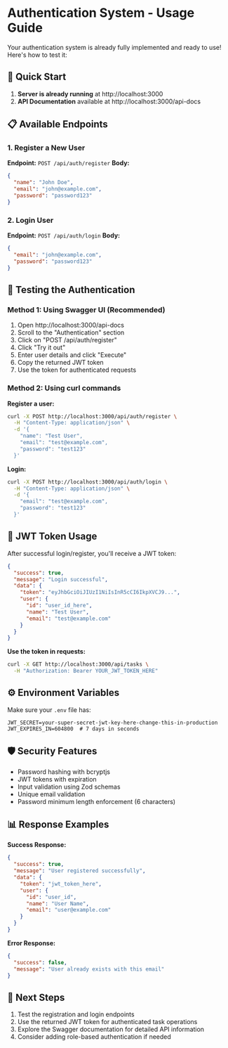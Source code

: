 # Authentication System - Usage Guide

Your authentication system is already fully implemented and ready to use! Here's how to test it:

## 🚀 Quick Start

1. **Server is already running** at http://localhost:3000
2. **API Documentation** available at http://localhost:3000/api-docs

## 📋 Available Endpoints

### 1. Register a New User
**Endpoint:** `POST /api/auth/register`
**Body:**
```json
{
  "name": "John Doe",
  "email": "john@example.com",
  "password": "password123"
}
```

### 2. Login User
**Endpoint:** `POST /api/auth/login`
**Body:**
```json
{
  "email": "john@example.com",
  "password": "password123"
}
```

## 🧪 Testing the Authentication

### Method 1: Using Swagger UI (Recommended)
1. Open http://localhost:3000/api-docs
2. Scroll to the "Authentication" section
3. Click on "POST /api/auth/register"
4. Click "Try it out"
5. Enter user details and click "Execute"
6. Copy the returned JWT token
7. Use the token for authenticated requests

### Method 2: Using curl commands

**Register a user:**
```bash
curl -X POST http://localhost:3000/api/auth/register \
  -H "Content-Type: application/json" \
  -d '{
    "name": "Test User",
    "email": "test@example.com",
    "password": "test123"
  }'
```

**Login:**
```bash
curl -X POST http://localhost:3000/api/auth/login \
  -H "Content-Type: application/json" \
  -d '{
    "email": "test@example.com",
    "password": "test123"
  }'
```

## 🔐 JWT Token Usage

After successful login/register, you'll receive a JWT token:
```json
{
  "success": true,
  "message": "Login successful",
  "data": {
    "token": "eyJhbGciOiJIUzI1NiIsInR5cCI6IkpXVCJ9...",
    "user": {
      "id": "user_id_here",
      "name": "Test User",
      "email": "test@example.com"
    }
  }
}
```

**Use the token in requests:**
```bash
curl -X GET http://localhost:3000/api/tasks \
  -H "Authorization: Bearer YOUR_JWT_TOKEN_HERE"
```

## ⚙️ Environment Variables

Make sure your `.env` file has:
```
JWT_SECRET=your-super-secret-jwt-key-here-change-this-in-production
JWT_EXPIRES_IN=604800  # 7 days in seconds
```

## 🛡️ Security Features

- Password hashing with bcryptjs
- JWT tokens with expiration
- Input validation using Zod schemas
- Unique email validation
- Password minimum length enforcement (6 characters)

## 📊 Response Examples

**Success Response:**
```json
{
  "success": true,
  "message": "User registered successfully",
  "data": {
    "token": "jwt_token_here",
    "user": {
      "id": "user_id",
      "name": "User Name",
      "email": "user@example.com"
    }
  }
}
```

**Error Response:**
```json
{
  "success": false,
  "message": "User already exists with this email"
}
```

## 🎯 Next Steps

1. Test the registration and login endpoints
2. Use the returned JWT token for authenticated task operations
3. Explore the Swagger documentation for detailed API information
4. Consider adding role-based authentication if needed
